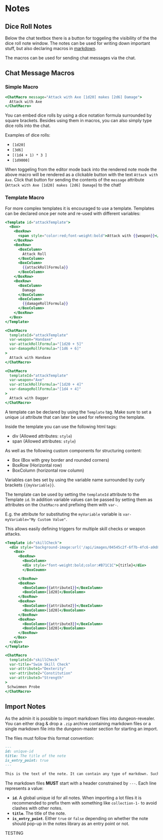 # Notes

## Dice Roll Notes

Below the chat textbox there is a button for toggeling the visibility of the the dice roll note window.
The notes can be used for writing down important stuff, but also declaring macros in [markdown](https://www.markdownguide.org/getting-started/).

The macros can be used for sending chat messages via the chat.

## Chat Message Macros

### Simple Macro

```hbs
<ChatMacro message="Attack with Axe [1d20] makes [2d6] Damage">
  Attack with Axe
</ChatMacro>
```

You can embed dice rolls by using a dice notation formula surrounded by square brackets. Besides using them in macros, you can also simply type dice rolls into the chat.

Examples of dice rolls:

- `[1d20]`
- `[3d6]`
- `[(1d4 + 1) * 3 ]`
- `[1d9000]`

When toggeling from the editor mode back into the rendered note mode the above macro will be rendered as a clickable button with the text `Attack with Axe`.
Click that button for sending the contents of the `message` attribute (`Attack with Axe [1d20] makes [2d6] Damage`) to the chat!

### Template Macro

For more complex templates it is encouraged to use a template. Templates can be declared once per note and re-used with different variables:

```hbs
<Template id="attackTemplate">
  <Box>
    <BoxRow>
      <span style="color:red;font-weight:bold">Attack with {{weapon}}</span>
    </BoxRow>
    <BoxRow>
      <BoxColumn>
        Attack Roll
      </BoxColumn>
      <BoxColumn>
        {{attackRollFormula}}
      </BoxColumn>
    </BoxRow>
    <BoxRow>
      <BoxColumn>
        Damage
      </BoxColumn>
      <BoxColumn>
        {{damageRollFormula}}
      </BoxColumn>
    </BoxRow>
  </Box>
</Template>

<ChatMacro
  templateId="attackTemplate"
  var-weapon="Handaxe"
  var-attackRollFormula="[1d20 + 5]"
  var-damageRollFormula="[1d6 + 6]"
>
  Attack with Handaxe
</ChatMacro>

<ChatMacro
  templateId="attackTemplate"
  var-weapon="Axe"
  var-attackRollFormula="[1d20 + 4]"
  var-damageRollFormula="[1d4 + 4]"
>
  Attack with Dagger
</ChatMacro>
```

A template can be declared by using the `Template` tag. Make sure to set a unique `id` attribute that can later be used for referencing the template.

Inside the template you can use the following html tags:

- div (Allowed attributes: `style`)
- span (Allowed attributes: `style`)

As well as the following custom components for structuring content:

- Box (Box with grey border and rounded corners)
- BoxRow (Horizontal row)
- BoxColumn (horizontal row column)

Variables can bes set by using the variable name surrounded by curly brackets `{{myVariable}}`.

The template can be used by setting the `templateId` attribute to the Template `id`. In addition variable values can be passed by setting them as attributes on the `ChatMacro` and prefixing them with `var-`.

E.g. the attribute for substituting the `myVariable` variable is `var-myVariable="My Custom Value"`.

This allows easily defining triggers for multiple skill checks or weapon attacks.

```hbs
<Template id="skillCheck">
  <div style="background-image:url('/api/images/04545c2f-6f7b-4fc6-a9d8-6d6580503031');background-position: 100% center;background-size:contain;background-repeat:no-repeat">
    <Box>
      <BoxRow>
        <BoxColumn>
        <div style="font-weight:bold;color:#B71C1C">{title}</div>
        </BoxCoumn>

      </BoxRow>
      <BoxRow>
        <BoxColumn>{{attribute1}}</BoxColumn>
        <BoxColumn>[1d20]</BoxColumn>
      </BoxRow>
      <BoxRow>
        <BoxColumn>{{attribute2}}</BoxColumn>
        <BoxColumn>[1d20]</BoxColumn>
      </BoxRow>
      <BoxRow>
        <BoxColumn>{{attribute3}}</BoxColumn>
        <BoxColumn>[1d20]</BoxColumn>
      </BoxRow>
    </Box>
  </div>
</Template>

<ChatMacro
  templateId="skillCheck"
  var-title="Swim Skill Check"
  var-attribute1="Dexterity"
  var-attribute2="Constitution"
  var-attribute3="Strength"
>
 Schwimmen Probe
</ChatMacro>
```

## Import Notes

As the admin it is possible to import markdown files into dungeon-revealer.
You can either drag & drop a `.zip` archive containing markdown files or a single markdown file into the dungeon-master section for starting an import.

The files must follow this format convention:

```md
---
id: unique-id
title: The title of the note
is_entry_point: true
---

This is the text of the note. It can contain any type of markdown. Such as **bold text** or [links](http://google.de).
```

The markdown files **MUST** start with a header constrained by `---`.
Each line represents a value:

- **`id`**. A global unique id for all notes. When importing a lot files it is recommended to prefix them with something like `collection-1-` to avoid clashes with other notes.
- **`title`**. The title of the note.
- **`is_entry_point`**. Either `true` or `false` depending on whether the note should pop-up in the notes library as an entry point or not.

TESTING
